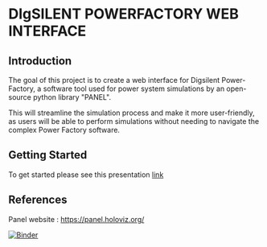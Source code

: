 # DIgSILENT POWERFACTORY WEB INTERFACE

## Introduction

The goal of this project is to create a web interface for Digsilent Power-Factory, a software tool used for power system simulations by an open-source python library "PANEL".

This will streamline the simulation process and make it more user-friendly, as users will be able to perform simulations without needing to navigate the complex Power Factory software.

## Getting Started
To get started please see this presentation [link](https://github.com/shiva-kumar-biru/panel/blob/main/Documents/panel_introduction.pptx)

## References 
Panel website :
https://panel.holoviz.org/






[![Binder](https://mybinder.org/badge_logo.svg)](https://mybinder.org/v2/gh/shiva-kumar-biru/panel/main)
